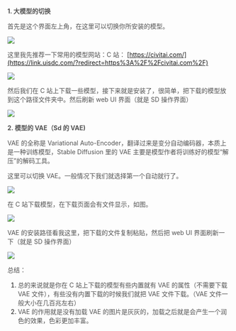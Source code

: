 **<font style="color:rgb(82, 82, 82);">1. 大模型的切换</font>**

<font style="color:rgb(82, 82, 82);">首先是这个界面左上角，在这里可以切换你所安装的模型。</font>

![](https://cdn.nlark.com/yuque/0/2023/png/406504/1689123511339-ea61168a-764d-4721-bac2-80dd95e18222.png)

<font style="color:rgb(82, 82, 82);">这里我先推荐一下常用的模型网站：C 站： </font>[https://civitai.com/](https://link.uisdc.com/?redirect=https%3A%2F%2Fcivitai.com%2F)

![](https://cdn.nlark.com/yuque/0/2023/png/406504/1689123522133-535a1532-ebc0-4114-99a1-6b694d007a09.png)

<font style="color:rgb(82, 82, 82);">然后我们在 C 站上下载一些模型，接下来就是安装了，很简单，把下载的模型放到这个路径文件夹中。然后刷新 web UI 界面（就是 SD 操作界面）</font>

![](https://cdn.nlark.com/yuque/0/2023/png/406504/1689123495791-bed6e014-464c-4659-9e70-5c5380fceab6.png)

**<font style="color:rgb(82, 82, 82);">2. 模型的 VAE（Sd 的 VAE)</font>**

<font style="color:rgb(82, 82, 82);">VAE 的全称是 Variational Auto-Encoder，翻译过来是变分自动编码器，本质上是一种训练模型，Stable Diffusion 里的 VAE 主要是模型作者将训练好的模型“解压”的解码工具。</font>

<font style="color:rgb(82, 82, 82);">这里可以切换 VAE。一般情况下我们就选择第一个自动就行了。</font>

![](https://cdn.nlark.com/yuque/0/2023/png/406504/1689123502973-6cb23916-aa29-4c0a-8f77-e7e80d81ca61.png)

<font style="color:rgb(82, 82, 82);">在 C 站下载模型，在下载页面会有文件显示，如图。</font>

![](https://cdn.nlark.com/yuque/0/2023/png/406504/1689123527278-e0bd038f-fea2-4de5-a529-c58a811c4e0f.png)

<font style="color:rgb(82, 82, 82);">VAE 的安装路径看我这里，把下载的文件复制粘贴，然后把 web UI 界面刷新一下（就是 SD 操作界面）</font>

![](https://cdn.nlark.com/yuque/0/2023/png/406504/1689123512504-ddf07df8-c9f4-463a-ad38-8276b8e88cdc.png)

<font style="color:rgb(82, 82, 82);">总结：</font>

1. <font style="color:rgb(82, 82, 82);">总的来说就是你在 C 站上下载的模型有些内置就有 VAE 的属性（不需要下载 VAE 文件），有些没有内置下载的时候我们就把 VAE 文件下载。（VAE 文件一般大小在几百兆左右）</font>
2. <font style="color:rgb(82, 82, 82);">VAE 的作用就是没有加载 VAE 的图片是灰灰的，加载之后就是会产生一个润色的效果，色彩更加丰富。</font>



